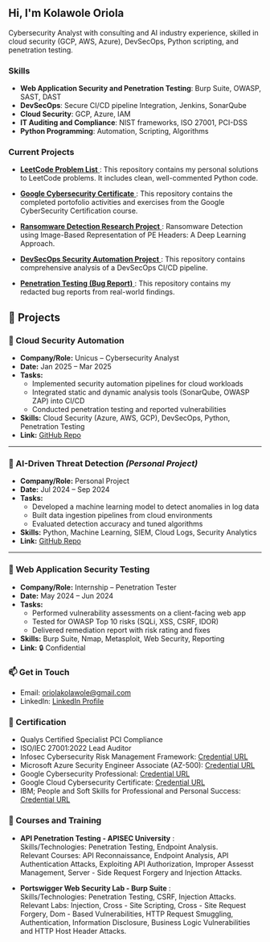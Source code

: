 ## Hi, I'm Kolawole Oriola


Cybersecurity Analyst with consulting and AI industry experience, skilled in cloud security (GCP, AWS, Azure), DevSecOps, Python scripting, and penetration testing. 

### Skills
- **Web Application Security and Penetration Testing**: Burp Suite, OWASP, SAST, DAST
- **DevSecOps**: Secure CI/CD pipeline Integration, Jenkins, SonarQube
- **Cloud Security**: GCP, Azure, IAM
- **IT Auditing and Compliance**: NIST frameworks, ISO 27001, PCI-DSS
- **Python Programming**: Automation, Scripting, Algorithms

### Current Projects
- [**LeetCode Problem List** ](https://github.com/oriolakolawole/leetcode-solutions.git): This repository contains my personal solutions to LeetCode problems. It includes clean, well-commented Python code.

- [**Google Cybersecurity Certificate** ](https://github.com/oriolakolawole/Google-Cybersecurity-Certificate.git): This repository contains the completed portofolio activities and exercises from the Google CyberSecurity Certification course.

- [**Ransomware Detection Research Project** ](https://github.com/oriolakolawole/Ransomware-and-Goodware-PE-Header-Dataset.git): Ransomware Detection using Image-Based Representation of PE Headers: A Deep Learning Approach.

- [**DevSecOps Security Automation Project** ](https://github.com/oriolakolawole/IntegratingDevSecOps.git): This repository contains comprehensive analysis of a DevSecOps CI/CD pipeline.


- [**Penetration Testing (Bug Report)** ](https://github.com/oriolakolawole/BugReports.git): This repository contains my redacted bug reports from real-world findings.



## 📂 Projects  

### 🔹 Cloud Security Automation  
- **Company/Role:** Unicus – Cybersecurity Analyst  
- **Date:** Jan 2025 – Mar 2025  
- **Tasks:**  
  - Implemented security automation pipelines for cloud workloads  
  - Integrated static and dynamic analysis tools (SonarQube, OWASP ZAP) into CI/CD  
  - Conducted penetration testing and reported vulnerabilities  
- **Skills:** Cloud Security (Azure, AWS, GCP), DevSecOps, Python, Penetration Testing  
- **Link:** [GitHub Repo](https://github.com/username/repo-name)  

---

### 🔹 AI-Driven Threat Detection *(Personal Project)*  
- **Company/Role:** Personal Project  
- **Date:** Jul 2024 – Sep 2024  
- **Tasks:**  
  - Developed a machine learning model to detect anomalies in log data  
  - Built data ingestion pipelines from cloud environments  
  - Evaluated detection accuracy and tuned algorithms  
- **Skills:** Python, Machine Learning, SIEM, Cloud Logs, Security Analytics  
- **Link:** [GitHub Repo](https://github.com/username/repo-name)  

---

### 🔹 Web Application Security Testing  
- **Company/Role:** Internship – Penetration Tester  
- **Date:** May 2024 – Jun 2024  
- **Tasks:**  
  - Performed vulnerability assessments on a client-facing web app  
  - Tested for OWASP Top 10 risks (SQLi, XSS, CSRF, IDOR)  
  - Delivered remediation report with risk rating and fixes  
- **Skills:** Burp Suite, Nmap, Metasploit, Web Security, Reporting  
- **Link:** 🔒 Confidential  






### 📫 Get in Touch
- Email: oriolakolawole@gmail.com
- LinkedIn: [LinkedIn Profile](https://www.linkedin.com/in/oriolakolawole/)


### 📝 Certification
- Qualys Certified Specialist PCI Compliance
- ISO/IEC 27001:2022 Lead Auditor
- Infosec Cybersecurity Risk Management Framework: [Credential URL](https://www.coursera.org/account/accomplishments/specialization/certificate/BGJ32MW36YXC)
- Microsoft Azure Security Engineer Associate (AZ-500): [Credential URL](https://www.coursera.org/account/accomplishments/professional-cert/FQITPHHI3G0C)
- Google Cybersecurity Professional: [Credential URL](https://www.credly.com/badges/9447a7fe-7f72-4a6c-9071-37baffeb12f2/public_url)
- Google Cloud Cybersecurity Certificate: [Credential URL](https://www.credly.com/badges/673f6597-a4d1-4729-b193-d06214a523b1/linked_in_profile)
- IBM; People and Soft Skills for Professional and Personal Success: [Credential URL](https://coursera.org/share/68513c30a295bf54e60ca3dc519d87dd)

### 📝 Courses and Training
- **API Penetration Testing - APISEC University** :   
  Skills/Technologies: Penetration Testing, Endpoint Analysis.   
  Relevant Courses: API Reconnaissance, Endpoint Analysis, API Authentication Attacks, Exploiting API Authorization, Improper Assesst Management, Server - Side Request Forgery and Injection Attacks.   

- **Portswigger Web Security Lab - Burp Suite** :    
   Skills/Technologies: Penetration Testing, CSRF, Injection Attacks.   
   Relevant Labs: Injection, Cross - Site Scripting, Cross - Site Request Forgery, Dom - Based Vulnerabilities, HTTP Request Smuggling, Authentication, Information Disclosure, Business Logic Vulnerabilities and HTTP Host Header Attacks.


